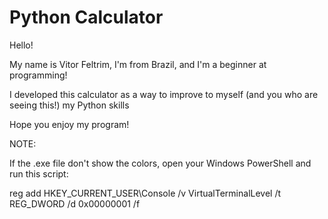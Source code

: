 # Python Calculator

Hello!

My name is Vitor Feltrim, I'm from Brazil, and I'm a beginner at programming!

I developed this calculator as a way to improve to myself (and you who are seeing this!) my Python skills

Hope you enjoy my program!


NOTE:

If the .exe file don't show the colors, open your Windows PowerShell and run this script:

reg add HKEY_CURRENT_USER\Console /v VirtualTerminalLevel /t REG_DWORD /d 0x00000001 /f